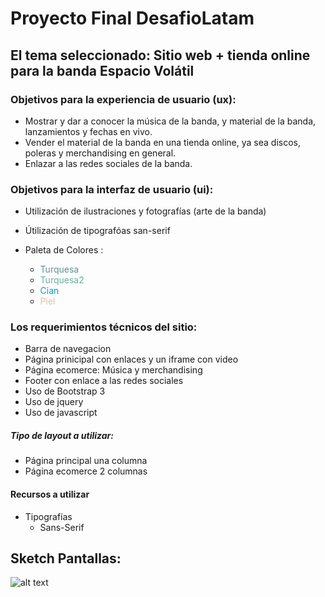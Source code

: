 # Proyecto Final DesafioLatam

## El tema seleccionado: Sitio web + tienda online para la banda Espacio Volátil 


### Objetivos para la experiencia de usuario (ux):

- Mostrar y dar a conocer la música de la banda, y material de la banda, lanzamientos y fechas en vivo.
- Vender el material de la banda en una tienda online, ya sea discos, poleras y merchandising en general.
- Enlazar a las redes sociales de la banda.

### Objetivos para la interfaz de usuario (ui):

- Utilización de ilustraciones y fotografías 
  (arte de la banda)

- Útilización de tipografóas san-serif
- Paleta de Colores :

  - <span style="color:#5a958e">Turquesa</span> 
  - <span style="color:#66af9f">Turquesa2</span>
  - <span style="color:#00a1c6 ">Cian</span>
  - <span style="color:#E5BFA4"> Piel</span>  


### Los requerimientos técnicos del sitio:
- Barra de navegacion
- Página prinicipal con enlaces y un iframe con video 
- Página ecomerce: Música y merchandising
- Footer con enlace a las redes sociales
- Uso de Bootstrap 3
- Uso de jquery
- Uso de javascript

##### Tipo de layout a utilizar:

- Página principal una columna
- Página ecomerce 2 columnas

#### Recursos a utilizar

- Tipografías
  - Sans-Serif


## Sketch Pantallas:

![alt text](/ "Title")